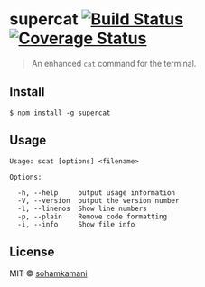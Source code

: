 # supercat [![Build Status](https://travis-ci.org/sohamkamani/supercat.svg?branch=master)](https://travis-ci.org/sohamkamani/supercat) [![Coverage Status](https://coveralls.io/repos/sohamkamani/supercat/badge.svg?branch=master&service=github)](https://coveralls.io/github/sohamkamani/supercat?branch=master)

> An enhanced `cat` command for the terminal.


## Install

```
$ npm install -g supercat
```

## Usage

```
Usage: scat [options] <filename>

Options:

  -h, --help     output usage information
  -V, --version  output the version number
  -l, --linenos  Show line numbers
  -p, --plain    Remove code formatting
  -i, --info     Show file info
```

## License

MIT © [sohamkamani](https://github.com/sohamkamani)
